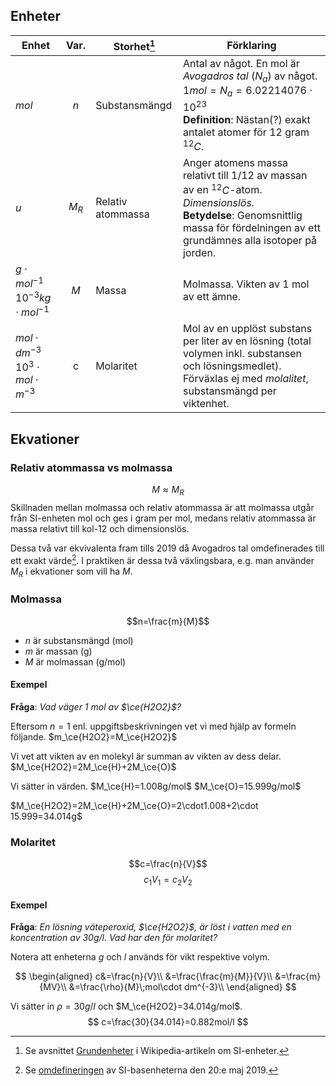 ## Enheter
| Enhet | Var. | Storhet[^1] | Förklaring |
| ---- | :--: | ---- | ---- |
| $mol$ | $n$ | Substansmängd | Antal av något. En mol är *Avogadros tal* ($N_a$) av något.<br>$1mol=N_a=6.022 140 76\cdot 10^{23}$<br>**Definition**: Nästan(?) exakt antalet atomer för 12 gram $^{12}C$. |
| $u$ | $M_R$ | Relativ atommassa | Anger atomens massa relativt till $1/12$ av massan av en $^{12}C$-atom. *Dimensionslös.*<br>**Betydelse**: Genomsnittlig massa för fördelningen av ett grundämnes alla isotoper på jorden. |
| $g\cdot mol^{-1}$<br>$10^{-3}kg\cdot mol^{-1}$ | $M$ | Massa | Molmassa. Vikten av 1 mol av ett ämne. |
| $mol\cdot dm^{-3}$<br>$10^3\cdot mol\cdot m^{-3}$ | c | Molaritet | Mol av en upplöst substans per liter av en lösning (total volymen inkl. substansen och lösningsmedlet). Förväxlas ej med *molalitet*, substansmängd per viktenhet.|
## Ekvationer
### Relativ atommassa vs molmassa
$$M\approx M_R$$
Skillnaden mellan molmassa och relativ atommassa är att molmassa utgår från SI-enheten mol och ges i gram per mol, medans relativ atommassa är massa relativt till kol-12 och dimensionslös.

Dessa två var ekvivalenta fram tills 2019 då Avogadros tal omdefinerades till ett exakt värde[^2]. I praktiken är dessa två växlingsbara, e.g. man använder $M_R$ i ekvationer som vill ha $M$.
### Molmassa
$$n=\frac{m}{M}$$
- $n$ är substansmängd (mol)
- $m$ är massan (g)
- $M$ är molmassan (g/mol)
#### Exempel
**Fråga**: *Vad väger 1 mol av $\ce{H2O2}$?*

Eftersom $n=1$ enl. uppgiftsbeskrivningen vet vi med hjälp av formeln följande.
$m_\ce{H2O2}=M_\ce{H2O2}$

Vi vet att vikten av en molekyl är summan av vikten av dess delar.
$M_\ce{H2O2}=2M_\ce{H}+2M_\ce{O}$

Vi sätter in värden.
$M_\ce{H}=1.008g/mol$
$M_\ce{O}=15.999g/mol$

$M_\ce{H2O2}=2M_\ce{H}+2M_\ce{O}=2\cdot1.008+2\cdot 15.999=34.014g$
### Molaritet
$$c=\frac{n}{V}$$
$$c_1V_1=c_2V_2$$
#### Exempel
**Fråga**: *En lösning väteperoxid, $\ce{H2O2}$, är löst i vatten med en koncentration av $30g/l$. Vad har den för molaritet?*

Notera att enheterna $g$ och $l$ används för vikt respektive volym.

$$
\begin{aligned}
c&=\frac{n}{V}\\
&=\frac{\frac{m}{M}}{V}\\
&=\frac{m}{MV}\\
&=\frac{\rho}{M}\;mol\cdot dm^{-3}\\
\end{aligned}
$$

Vi sätter in $\rho=30g/l$ och $M_\ce{H2O2}=34.014g/mol$.
$$
c=\frac{30}{34.014}=0.882mol/l
$$

[^1]: Se avsnittet [Grundenheter](https://sv.wikipedia.org/wiki/SI-enhet#Grundenheter) i Wikipedia-artikeln om SI-enheter.
[^2]: Se [omdefineringen](https://en.wikipedia.org/wiki/2019_redefinition_of_the_SI_base_units#Defining_constants) av SI-basenheterna den 20:e maj 2019.